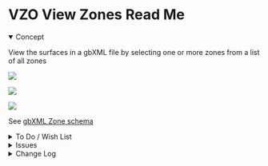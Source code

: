 # VZO View Zones Read Me

<details open >

<summary>Concept</summary>

View the surfaces in a gbXML file by selecting one or more zones from a list of all zones

![]( https://www.ladybug.tools/spider-gbxml-tools/images/zone-color-legend-default.png )

![]( https://www.ladybug.tools/spider-gbxml-tools/images/zone-color-legend-cool.png )

![]( https://www.ladybug.tools/spider-gbxml-tools/images/zone-color-legend-heat.png )

See [gbXML Zone schema]( http://gbxml.org/schema_doc/6.01/GreenBuildingXML_Ver6.01.html#Link1D3 )


</details>

<details>

<summary>To Do / Wish List</summary>


</details>

<details>

<summary>Issues</summary>


</details>

<details>

<summary>Change Log</summary>

### 2019-07-31 ~ Theo

VZO 0.17.01-3vzo

* B: Fix single zone issues, add UndergroundSlab


### 2019-07-30 ~ Theo

VZO 0.17.01-1vzo

* R: Cleanup
* F: Add color shift

</details>